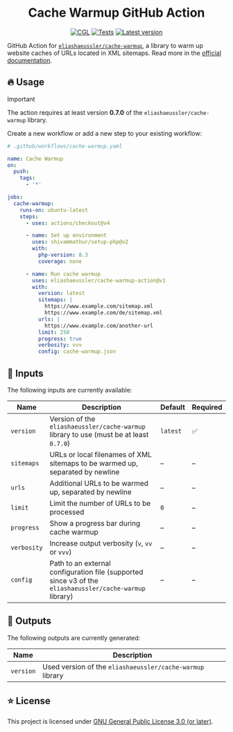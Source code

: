 <div align="center">

# Cache Warmup GitHub Action

[![CGL](https://img.shields.io/github/actions/workflow/status/eliashaeussler/cache-warmup-action/cgl.yaml?label=cgl&logo=github)](https://github.com/eliashaeussler/cache-warmup-action/actions/workflows/cgl.yaml)
[![Tests](https://img.shields.io/github/actions/workflow/status/eliashaeussler/cache-warmup-action/tests.yaml?label=tests&logo=github)](https://github.com/eliashaeussler/cache-warmup-action/actions/workflows/tests.yaml)
[![Latest version](https://img.shields.io/github/v/tag/eliashaeussler/cache-warmup-action?sort=semver&filter=v*&logo=github&label=latest)](https://github.com/eliashaeussler/cache-warmup-action/releases/latest)

</div>

GitHub Action for [`eliashaeussler/cache-warmup`](https://github.com/eliashaeussler/cache-warmup),
a library to warm up website caches of URLs located in XML sitemaps.
Read more in the [official documentation](https://cache-warmup.dev/).

## 🔥 Usage

> [!IMPORTANT]
> The action requires at least version **0.7.0** of the
> `eliashaeussler/cache-warmup` library.

Create a new workflow or add a new step to your existing workflow:

```yaml
# .github/workflows/cache-warmup.yaml

name: Cache Warmup
on:
  push:
    tags:
      - '*'

jobs:
  cache-warmup:
    runs-on: ubuntu-latest
    steps:
      - uses: actions/checkout@v4

      - name: Set up environment
        uses: shivammathur/setup-php@v2
        with:
          php-version: 8.3
          coverage: none

      - name: Run cache warmup
        uses: eliashaeussler/cache-warmup-action@v1
        with:
          version: latest
          sitemaps: |
            https://www.example.com/sitemap.xml
            https://www.example.com/de/sitemap.xml
          urls: |
            https://www.example.com/another-url
          limit: 250
          progress: true
          verbosity: vvv
          config: cache-warmup.json
```

## 📝 Inputs

The following inputs are currently available:

| Name        | Description                                                                                              | Default  | Required |
|-------------|----------------------------------------------------------------------------------------------------------|----------|----------|
| `version`   | Version of the `eliashaeussler/cache-warmup` library to use (must be at least `0.7.0`)                   | `latest` | ✅        |
| `sitemaps`  | URLs or local filenames of XML sitemaps to be warmed up, separated by newline                            | –        | –        |
| `urls`      | Additional URLs to be warmed up, separated by newline                                                    | –        | –        |
| `limit`     | Limit the number of URLs to be processed                                                                 | `0`      | –        |
| `progress`  | Show a progress bar during cache warmup                                                                  | –        | –        |
| `verbosity` | Increase output verbosity (`v`, `vv` or `vvv`)                                                           | –        | –        |
| `config`    | Path to an external configuration file (supported since v3 of the `eliashaeussler/cache-warmup` library) | –        | –        |

## 💬 Outputs

The following outputs are currently generated:

| Name      | Description                                               |
|-----------|-----------------------------------------------------------|
| `version` | Used version of the `eliashaeussler/cache-warmup` library |

## ⭐ License

This project is licensed under [GNU General Public License 3.0 (or later)](LICENSE.md).
